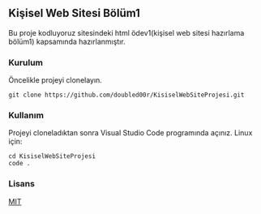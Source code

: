 ## Kişisel Web Sitesi Bölüm1
Bu proje kodluyoruz sitesindeki html ödev1(kişisel web sitesi hazırlama bölüm1) kapsamında hazırlanmıştır.

### Kurulum
Öncelikle projeyi clonelayın.
```
git clone https://github.com/doubled00r/KisiselWebSiteProjesi.git
```

### Kullanım
Projeyi cloneladıktan sonra Visual Studio Code programında açınız.
Linux için:
```
cd KisiselWebSiteProjesi
code .
```

### Lisans
[MIT](https://choosealicense.com/licenses/mit/)